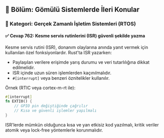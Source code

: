 ## 📘 Bölüm: Gömülü Sistemlerde İleri Konular
### 🔹 Kategori: Gerçek Zamanlı İşletim Sistemleri (RTOS)
#### ✅ Cevap 762: Kesme servis rutinlerini (ISR) güvenli şekilde yazma

Kesme servis rutini (ISR), donanım olaylarına anında yanıt vermek için kullanılan özel fonksiyonlardır. Rust'ta ISR yazarken:
- Paylaşılan verilere erişimde yarış durumu ve veri tutarlılığına dikkat edilmelidir.
- ISR içinde uzun süren işlemlerden kaçınılmalıdır.
- `#[interrupt]` veya benzeri öznitelikler kullanılır.

Örnek (RTIC veya cortex-m-rt ile):
```rust
#[interrupt]
fn EXTI0() {
    // GPIO pin değiştiğinde çağrılır
    // Kısa ve güvenli işlemler yapılmalı
}
```
ISR'lerde mümkün olduğunca kısa ve yan etkisiz kod yazılmalı, kritik veriler atomik veya lock-free yöntemlerle korunmalıdır.
